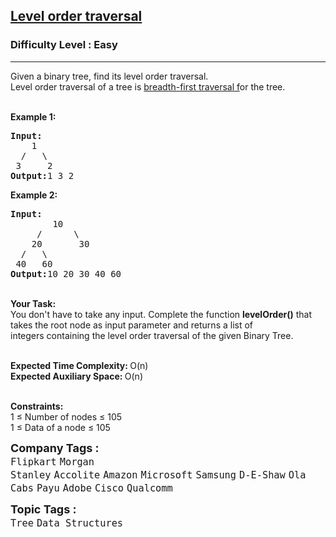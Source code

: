 <h2><a href="https://practice.geeksforgeeks.org/problems/level-order-traversal/1?page=1&difficulty[]=0&status[]=solved&category[]=Tree&sortBy=submissions">Level order traversal</a></h2><h3>Difficulty Level : Easy</h3><hr><div class="problems_problem_content__Xm_eO"><p>Given a binary tree, find its level order traversal.<br>
Level order traversal of a tree is <a href="http://www.geeksforgeeks.org/breadth-first-traversal-for-a-graph/">breadth-first traversal f</a>or the tree.</p>

<p><br>
<strong>Example 1:</strong></p>

<pre><strong>Input:
</strong>&nbsp;&nbsp;  1
 &nbsp;/&nbsp;&nbsp;&nbsp;\ 
&nbsp;3&nbsp;&nbsp;&nbsp;&nbsp; 2
<strong>Output:</strong>1 3 2
</pre>

<p><strong>Example 2:</strong></p>

<pre><strong>Input:
</strong>&nbsp;&nbsp;&nbsp;&nbsp;&nbsp; &nbsp; 10
 &nbsp;&nbsp;&nbsp; /&nbsp;&nbsp;&nbsp;&nbsp;&nbsp; \
 &nbsp;  20&nbsp;&nbsp;&nbsp;&nbsp;&nbsp;&nbsp; 30
&nbsp; /&nbsp;&nbsp; \
 40&nbsp;&nbsp; 60
<strong>Output:</strong>10 20 30 40 60
</pre>

<p><br>
<strong>Your Task:</strong><br>
You don't have to take any input. Complete the function <strong>levelOrder()</strong> that takes the root node&nbsp;as input parameter and returns a list of integers&nbsp;containing the level order traversal of the given Binary Tree.</p>

<p><br>
<strong>Expected Time Complexity:&nbsp;</strong>O(n)<br>
<strong>Expected Auxiliary Space:&nbsp;</strong>O(n)</p>

<p><br>
<strong>Constraints:</strong><br>
1 ≤&nbsp;Number of nodes ≤&nbsp;105<br>
1 ≤&nbsp;Data of a node ≤&nbsp;105</p>
</div><p><span style=font-size:18px><strong>Company Tags : </strong><br><code>Flipkart</code>&nbsp;<code>Morgan Stanley</code>&nbsp;<code>Accolite</code>&nbsp;<code>Amazon</code>&nbsp;<code>Microsoft</code>&nbsp;<code>Samsung</code>&nbsp;<code>D-E-Shaw</code>&nbsp;<code>Ola Cabs</code>&nbsp;<code>Payu</code>&nbsp;<code>Adobe</code>&nbsp;<code>Cisco</code>&nbsp;<code>Qualcomm</code>&nbsp;<br><p><span style=font-size:18px><strong>Topic Tags : </strong><br><code>Tree</code>&nbsp;<code>Data Structures</code>&nbsp;
